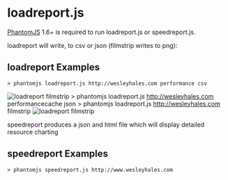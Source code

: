 # loadreport.js
[PhantomJS](http://www.phantomjs.org/) 1.6+ is required to run loadreport.js or speedreport.js.

loadreport will write, to csv or json (filmstrip writes to png):
## loadreport Examples
    > phantomjs loadreport.js http://wesleyhales.com performance csv
![loadreport filmstrip](https://raw.github.com/wesleyhales/loadreport/master/readme/cnn-loadreport.png)
    > phantomjs loadreport.js http://wesleyhales.com performancecache json
    > phantomjs loadreport.js http://wesleyhales.com filmstrip 
![loadreport filmstrip](https://raw.github.com/wesleyhales/loadreport/master/readme/cnn-filmstrip.png)

speedreport produces a json and html file which will display detailed resource charting
## speedreport Examples
    > phantomjs speedreport.js http://www.wesleyhales.com


